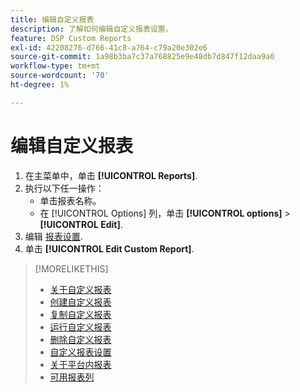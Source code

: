 ```yaml
---
title: 编辑自定义报表
description: 了解如何编辑自定义报表设置。
feature: DSP Custom Reports
exl-id: 42208276-d766-41c8-a764-c79a20e302e6
source-git-commit: 1a98b3ba7c37a768825e9e48db7d847f12daa9a0
workflow-type: tm+mt
source-wordcount: '70'
ht-degree: 1%

---
```


# 编辑自定义报表

1. 在主菜单中，单击 **[!UICONTROL Reports]**.
1. 执行以下任一操作：
   * 单击报表名称。
   * 在 [!UICONTROL Options] 列，单击 **[!UICONTROL options]** > **[!UICONTROL Edit]**.
1. 编辑 [报表设置](/help/dsp/reports/report-settings.md).
1. 单击 **[!UICONTROL Edit Custom Report]**.

>[!MORELIKETHIS]
>
>* [关于自定义报表](/help/dsp/reports/report-about.md)
>* [创建自定义报表](/help/dsp/reports/report-create.md)
>* [复制自定义报表](/help/dsp/reports/report-copy.md)
>* [运行自定义报表](/help/dsp/reports/report-run-now.md)
>* [删除自定义报表](/help/dsp/reports/report-delete.md)
>* [自定义报表设置](/help/dsp/reports/report-settings.md)
>* [关于平台内报表](/help/dsp/campaign-management/reports/campaign-reports-about.md)
>* [可用报表列](/help/dsp/reports/report-columns.md)

